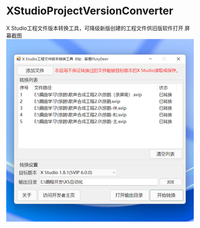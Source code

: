 # XStudioProjectVersionConverter
 X Studio工程文件版本转换工具，可降级新版创建的工程文件供旧版软件打开
屏幕截图
![avater](\assets\screenshot_1.png)
